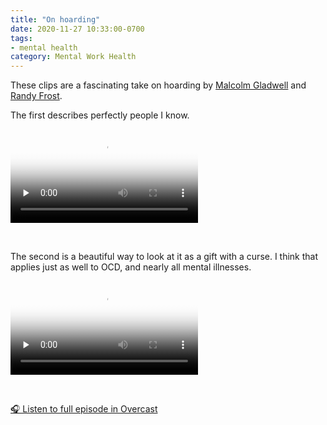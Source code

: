 ```yaml
---
title: "On hoarding"
date: 2020-11-27 10:33:00-0700
tags:
- mental health
category: Mental Work Health
---
```


These clips are a fascinating take on hoarding by [Malcolm Gladwell](http://gladwell.com) and [Randy Frost](https://www.smith.edu/academics/faculty/randy-frost).

The first describes perfectly people I know.

<video src="https://www.bennorris.blog/uploads/2020/47c572a12c.mov" controls="controls" playsinline="playsinline" poster="https://www.bennorris.blog/uploads/2020/74fe2ac94d.png" preload="none"></video>

<br/>

The second is a beautiful way to look at it as a gift with a curse. I think that applies just as well to OCD, and nearly all mental illnesses.

<video controls="controls" playsinline="playsinline" src="https://www.bennorris.blog/uploads/2020/6eeb8028f2.mov" poster="https://www.bennorris.blog/uploads/2020/5e202147b8.png" preload="none"></video>

<br/>

[🎧 Listen to full episode in Overcast](https://overcast.fm/+NG9IGAWU4)